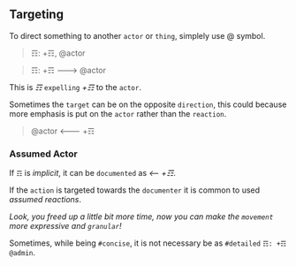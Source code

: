 ## Targeting
To direct something to another `actor` or `thing`, simplely use @ symbol.
> ☶: +☶, @actor

> ☶: +☶ ---> @actor

This is _☶_ `expelling` _+☶_ to the `actor`.

Sometimes the `target` can be on the opposite `direction`, this could because more emphasis is put on the `actor` rather than the `reaction`.

> @actor <--- +☶

### Assumed Actor
If `☶` is _implicit_, it can be `documented` as _<-- +☶_.  

If the `action` is targeted towards the `documenter` it is common to used _assumed reactions_.

*Look, you freed up a little bit more time, now you can make the `movement` more _expressive_ and `granular`!*

Sometimes, while being `#concise`, it is not necessary be as `#detailed` `☶: +☶ @admin`. 